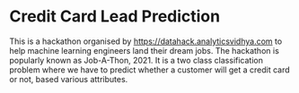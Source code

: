 # Credit Card Lead Prediction
This is a hackathon organised by https://datahack.analyticsvidhya.com to help machine learning engineers land their dream jobs. 
The hackathon is popularly known as Job-A-Thon, 2021.
It is a two class classification problem where we have to predict whether a customer will get a credit card or not, based various attributes.
